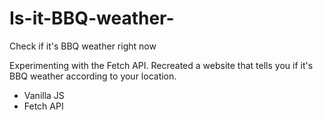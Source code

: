 # Is-it-BBQ-weather-
Check if it's BBQ weather right now

Experimenting with the Fetch API. Recreated a website that tells you if it's BBQ weather according to your location.

* Vanilla JS
* Fetch API
